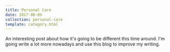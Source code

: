```yaml
---
title: Personal Care
date: 2017-06-05
collection: personal-care
template: category.html
---
```


An interesting post about how it's going to be different this time around. I'm going write a lot more nowadays and use this blog to improve my writing.